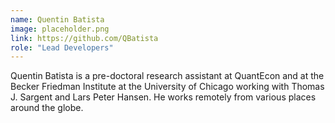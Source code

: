 ```yaml
---
name: Quentin Batista
image: placeholder.png
link: https://github.com/QBatista
role: "Lead Developers"
---
```

Quentin Batista is a pre-doctoral research assistant at QuantEcon and at the Becker Friedman Institute at the University of Chicago working with Thomas J. Sargent and Lars Peter Hansen. He works remotely from various places around the globe.